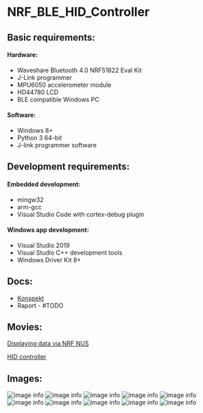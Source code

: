 # NRF_BLE_HID_Controller

## Basic requirements:

#### Hardware:

  - Waveshare Bluetooth 4.0 NRF51822 Eval Kit
  - J-Link programmer
  - MPU6050 accelerometer module
  - HD44780 LCD
  - BLE compatible Windows PC
 
#### Software:
  - Windows 8+
  - Python 3 64-bit
  - J-link programmer software
  
## Development requirements:

#### Embedded development:

  - mingw32
  - arm-gcc
  - Visual Studio Code with cortex-debug plugin
  
#### Windows app development:

  - Visual Studio 2019
  - Visual Studio C++ development tools
  - Windows Driver Kit 8+
  
## Docs:
* [Konspekt](docs/Konspekt.pdf)   
* Raport - #TODO

## Movies:
[Displaying data via NRF NUS](https://drive.google.com/file/d/1ZSBEZ3vOoPJ-9Qd31olColGx2e2wvz5t/view?usp=sharing)

[HID controller](https://drive.google.com/file/d/1ZX7S0JApt6oSfFwU_3es2JuZik6sGuro/view?usp=sharing)

## Images:

![image info](./images/controller.png)
![image info](./images/controller_1.png)
![image info](./images/image_1.png)
![image info](./images/image_2.png)
![image info](./images/image_3.png)
![image info](./images/image_4.png)
![image info](./images/image_5.png)
![image info](./images/image_6.png)
![image info](./images/image_7.png)
![image info](./images/image_8.png)
